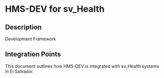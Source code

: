 # HMS-DEV for sv_Health

## Description

Development Framework

## Integration Points

This document outlines how HMS-DEV is integrated with sv_Health systems in El Salvador.
